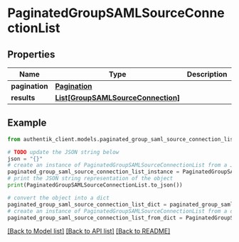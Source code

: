 # PaginatedGroupSAMLSourceConnectionList


## Properties

Name | Type | Description | Notes
------------ | ------------- | ------------- | -------------
**pagination** | [**Pagination**](Pagination.md) |  | 
**results** | [**List[GroupSAMLSourceConnection]**](GroupSAMLSourceConnection.md) |  | 

## Example

```python
from authentik_client.models.paginated_group_saml_source_connection_list import PaginatedGroupSAMLSourceConnectionList

# TODO update the JSON string below
json = "{}"
# create an instance of PaginatedGroupSAMLSourceConnectionList from a JSON string
paginated_group_saml_source_connection_list_instance = PaginatedGroupSAMLSourceConnectionList.from_json(json)
# print the JSON string representation of the object
print(PaginatedGroupSAMLSourceConnectionList.to_json())

# convert the object into a dict
paginated_group_saml_source_connection_list_dict = paginated_group_saml_source_connection_list_instance.to_dict()
# create an instance of PaginatedGroupSAMLSourceConnectionList from a dict
paginated_group_saml_source_connection_list_from_dict = PaginatedGroupSAMLSourceConnectionList.from_dict(paginated_group_saml_source_connection_list_dict)
```
[[Back to Model list]](../README.md#documentation-for-models) [[Back to API list]](../README.md#documentation-for-api-endpoints) [[Back to README]](../README.md)


